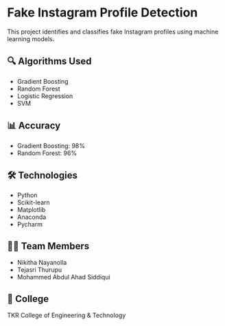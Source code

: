# Fake Instagram Profile Detection

This project identifies and classifies fake Instagram profiles using machine learning models.

## 🔍 Algorithms Used
- Gradient Boosting
- Random Forest
- Logistic Regression
- SVM

## 📊 Accuracy
- Gradient Boosting: 98%
- Random Forest: 96%

## 🛠 Technologies
- Python
- Scikit-learn
- Matplotlib
- Anaconda
- Pycharm

## 👩‍💻 Team Members
- Nikitha Nayanolla
- Tejasri Thurupu
- Mohammed Abdul Ahad Siddiqui

## 🏫 College
TKR College of Engineering & Technology

